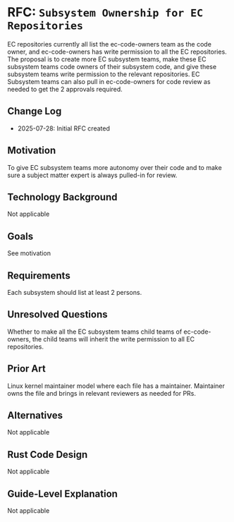 # RFC: `Subsystem Ownership for EC Repositories`

EC repositories currently all list the ec-code-owners team as the code owner, and ec-code-owners has write permission to all the EC repositories. The proposal is to create more EC subsystem teams, make these EC subsystem teams code owners of their subsystem code, and give these subsystem teams write permission to the relevant repositories. EC Subsystem teams can also pull in ec-code-owners for code review as needed to get the 2 approvals required.

## Change Log

- 2025-07-28: Initial RFC created

## Motivation

To give EC subsystem teams more autonomy over their code and to make sure a subject matter expert is always pulled-in for review.

## Technology Background

Not applicable

## Goals

See motivation

## Requirements

Each subsystem should list at least 2 persons.

## Unresolved Questions

Whether to make all the EC subsystem teams child teams of ec-code-owners, the child teams will inherit the write permission to all EC repositories.

## Prior Art

Linux kernel maintainer model where each file has a maintainer. Maintainer owns the file and brings in relevant reviewers as needed for PRs.

## Alternatives

Not applicable

## Rust Code Design

Not applicable

## Guide-Level Explanation

Not applicable
